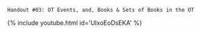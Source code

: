 
`Handout #03: OT Events, and, Books & Sets of Books in the OT`

{% include youtube.html id='UIxoEoDsEKA' %}
